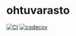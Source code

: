 # ohtuvarasto
[![CI](https://github.com/ogvirtan/ohtuvarasto/actions/workflows/main.yml/badge.svg)](https://github.com/ogvirtan/ohtuvarasto/actions/workflows/main.yml)
[![codecov](https://codecov.io/github/ogvirtan/ohtuvarasto/graph/badge.svg?token=SPJIE95RTB)](https://codecov.io/github/ogvirtan/ohtuvarasto)
